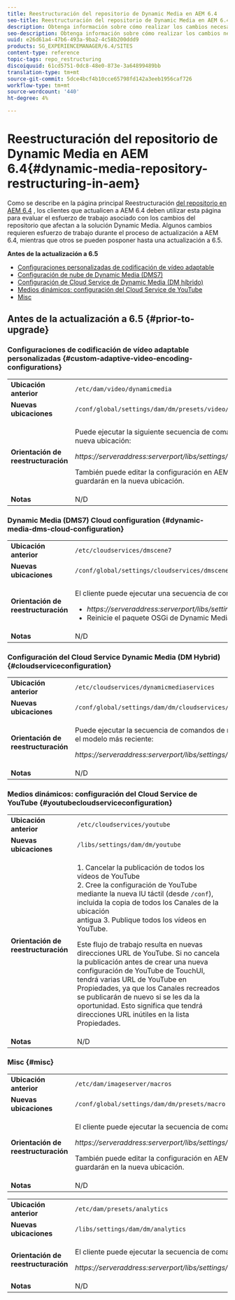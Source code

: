 ```yaml
---
title: Reestructuración del repositorio de Dynamic Media en AEM 6.4
seo-title: Reestructuración del repositorio de Dynamic Media en AEM 6.4
description: Obtenga información sobre cómo realizar los cambios necesarios para migrar a la nueva estructura de repositorio en AEM 6.4 para Dynamic Media.
seo-description: Obtenga información sobre cómo realizar los cambios necesarios para migrar a la nueva estructura de repositorio en AEM 6.4 para Dynamic Media.
uuid: e26d61a4-47b6-493a-9ba2-4c58b200ddd9
products: SG_EXPERIENCEMANAGER/6.4/SITES
content-type: reference
topic-tags: repo_restructuring
discoiquuid: 61cd5751-0dc8-48e0-873e-3a64899489bb
translation-type: tm+mt
source-git-commit: 5dce4bcf4b10cce65798fd142a3eeb1956caf726
workflow-type: tm+mt
source-wordcount: '440'
ht-degree: 4%

---
```



# Reestructuración del repositorio de Dynamic Media en AEM 6.4{#dynamic-media-repository-restructuring-in-aem}

Como se describe en la página principal Reestructuración [del repositorio en AEM 6.4](/help/sites-deploying/repository-restructuring.md) , los clientes que actualicen a AEM 6.4 deben utilizar esta página para evaluar el esfuerzo de trabajo asociado con los cambios del repositorio que afectan a la solución Dynamic Media. Algunos cambios requieren esfuerzo de trabajo durante el proceso de actualización a AEM 6.4, mientras que otros se pueden posponer hasta una actualización a 6.5.

**Antes de la actualización a 6.5**

* [Configuraciones personalizadas de codificación de vídeo adaptable](/help/sites-deploying/dynamicmedia-repository-restructuring-in-aem-6-4.md#custom-adaptive-video-encoding-configurations)
* [Configuración de nube de Dynamic Media (DMS7)](/help/sites-deploying/dynamicmedia-repository-restructuring-in-aem-6-4.md#dynamic-media-dms-cloud-configuration)
* [Configuración de Cloud Service de Dynamic Media (DM híbrido)](/help/sites-deploying/dynamicmedia-repository-restructuring-in-aem-6-4.md#cloudserviceconfiguration)
* [Medios dinámicos: configuración del Cloud Service de YouTube](/help/sites-deploying/dynamicmedia-repository-restructuring-in-aem-6-4.md#youtubecloudserviceconfiguration)
* [Misc](/help/sites-deploying/dynamicmedia-repository-restructuring-in-aem-6-4.md#misc)

## Antes de la actualización a 6.5 {#prior-to-upgrade}

### Configuraciones de codificación de vídeo adaptable personalizadas  {#custom-adaptive-video-encoding-configurations}

<table> 
 <tbody>
  <tr>
   <td><strong>Ubicación anterior</strong></td> 
   <td><code>/etc/dam/video/dynamicmedia</code></td> 
  </tr>
  <tr>
   <td><strong>Nuevas ubicaciones</strong></td> 
   <td><code>/conf/global/settings/dam/dm/presets/video/jcr:content</code></td> 
  </tr>
  <tr>
   <td><strong>Orientación de reestructuración</strong></td> 
   <td><p>Puede ejecutar la siguiente secuencia de comandos de migración para migrar a la nueva ubicación:</p> <p><em>https://serveraddress:serverport/libs/settings/dam/dm/presets.migratedmcontent.json</em></p> <p>También puede editar la configuración en AEM interfaz de usuario y los cambios se guardarán en la nueva ubicación.</p> </td> 
  </tr>
  <tr>
   <td><strong>Notas</strong></td> 
   <td>N/D<br /> </td> 
  </tr>
 </tbody>
</table>

### Dynamic Media (DMS7) Cloud configuration {#dynamic-media-dms-cloud-configuration}

<table> 
 <tbody>
  <tr>
   <td><strong>Ubicación anterior</strong></td> 
   <td><code>/etc/cloudservices/dmscene7</code></td> 
  </tr>
  <tr>
   <td><strong>Nuevas ubicaciones</strong></td> 
   <td><code>/conf/global/settings/cloudservices/dmscene7</code></td> 
  </tr>
  <tr>
   <td><strong>Orientación de reestructuración</strong></td> 
   <td><p>El cliente puede ejecutar una secuencia de comandos de migración en esta ubicación:<br /> </p> 
    <ul> 
     <li><em>https://serveraddress:serverport/libs/settings/dam/dm/presets.migratedmcontent.json</em></li> 
     <li>Reinicie el paquete OSGi de Dynamic Media.</li> 
    </ul> </td> 
  </tr>
  <tr>
   <td><strong>Notas</strong></td> 
   <td>N/D</td> 
  </tr>
 </tbody>
</table>

### Configuración del Cloud Service Dynamic Media (DM Hybrid) {#cloudserviceconfiguration}

<table> 
 <tbody>
  <tr>
   <td><strong>Ubicación anterior</strong></td> 
   <td><code>/etc/cloudservices/dynamicmediaservices</code></td> 
  </tr>
  <tr>
   <td><strong>Nuevas ubicaciones</strong></td> 
   <td><code>/conf/global/settings/dam/dm/cloudservices/dynamicmediaservices</code></td> 
  </tr>
  <tr>
   <td><strong>Orientación de reestructuración</strong></td> 
   <td><p>Puede ejecutar la secuencia de comandos de migración siguiente para alinearla con el modelo más reciente:</p> <p><em>https://serveraddress:serverport/libs/settings/dam/dm/presets.migratedmcontent.jso</em></p> </td> 
  </tr>
  <tr>
   <td><strong>Notas</strong></td> 
   <td>N/D<br /> </td> 
  </tr>
 </tbody>
</table>

### Medios dinámicos: configuración del Cloud Service de YouTube  {#youtubecloudserviceconfiguration}

<table> 
 <tbody>
  <tr>
   <td><strong>Ubicación anterior</strong></td> 
   <td><code>/etc/cloudservices/youtube</code></td> 
  </tr>
  <tr>
   <td><strong>Nuevas ubicaciones</strong></td> 
   <td><code>/libs/settings/dam/dm/youtube</code></td> 
  </tr>
  <tr>
   <td><strong>Orientación de reestructuración</strong></td> 
   <td><p>1. Cancelar la publicación de todos los vídeos de YouTube<br /> 2. Cree la configuración de YouTube mediante la nueva IU táctil (desde <code>/conf</code>), incluida la copia de todos los Canales de la ubicación<br /> antigua 3. Publique todos los vídeos en YouTube.</p> <p>Este flujo de trabajo resulta en nuevas direcciones URL de YouTube. Si no cancela la publicación antes de crear una nueva configuración de YouTube de TouchUI, tendrá varias URL de YouTube en Propiedades, ya que los Canales recreados se publicarán de nuevo si se les da la oportunidad. Esto significa que tendrá direcciones URL inútiles en la lista Propiedades.</p> </td> 
  </tr>
  <tr>
   <td><strong>Notas</strong></td> 
   <td>N/D<br /> </td> 
  </tr>
 </tbody>
</table>

### Misc {#misc}

<table> 
 <tbody>
  <tr>
   <td><strong>Ubicación anterior</strong></td> 
   <td><code>/etc/dam/imageserver/macros</code></td> 
  </tr>
  <tr>
   <td><strong>Nuevas ubicaciones</strong></td> 
   <td><code>/conf/global/settings/dam/dm/presets/macro</code></td> 
  </tr>
  <tr>
   <td><strong>Orientación de reestructuración</strong></td> 
   <td><p>El cliente puede ejecutar la secuencia de comandos de migración siguiente.</p> <p><em>https://serveraddress:serverport/libs/settings/dam/dm/presets.migratedmcontent.json</em></p> <p>También puede editar la configuración en AEM interfaz de usuario y los cambios se guardarán en la nueva ubicación.</p> </td> 
  </tr>
  <tr>
   <td><strong>Notas</strong></td> 
   <td>N/D</td> 
  </tr>
 </tbody>
</table>

<table> 
 <tbody>
  <tr>
   <td><strong>Ubicación anterior</strong></td> 
   <td><code>/etc/dam/presets/analytics</code></td> 
  </tr>
  <tr>
   <td><strong>Nuevas ubicaciones</strong></td> 
   <td><code>/libs/settings/dam/dm/analytics</code></td> 
  </tr>
  <tr>
   <td><strong>Orientación de reestructuración</strong></td> 
   <td><p>El cliente puede ejecutar la secuencia de comandos de migración siguiente.</p> <p><em>https://serveraddress:serverport/libs/settings/dam/dm/presets.migratedmcontent.json</em></p> </td> 
  </tr>
  <tr>
   <td><strong>Notas</strong></td> 
   <td>N/D</td> 
  </tr>
 </tbody>
</table>

